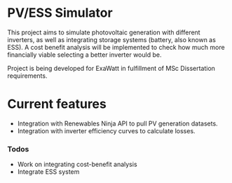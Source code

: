 # PV/ESS Simulator

This project aims to simulate photovoltaic generation with different inverters, as well as integrating storage systems (battery, also known as ESS). A cost benefit analysis will be implemented to check how much more financially viable selecting a better inverter would be.

Project is being developed for ExaWatt in fulfillment of MSc Dissertation requirements.

# Current features

  - Integration with Renewables Ninja API to pull PV generation datasets.
  - Integration with inverter efficiency curves to calculate losses.

### Todos

 - Work on integrating cost-benefit analysis
 - Integrate ESS system
